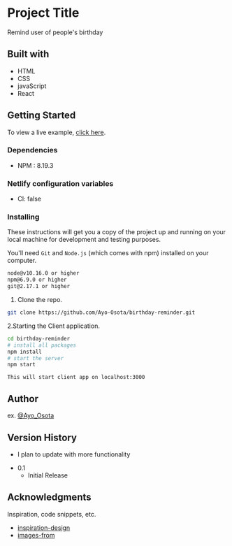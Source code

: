 # Project Title

Remind user of people's birthday

## Built with

* HTML
* CSS
* javaScript
* React

## Getting Started

To view a live example, [click here](https://birthday-reminderz.netlify.app/).

### Dependencies

* NPM : 8.19.3

### Netlify configuration variables

* CI: false

### Installing

These instructions will get you a copy of the project up and running on your local machine for development and testing purposes.

You'll need `Git` and `Node.js` (which comes with npm) installed on your computer.

```bash
node@v10.16.0 or higher
npm@6.9.0 or higher
git@2.17.1 or higher
```

1. Clone the repo.

```bash
git clone https://github.com/Ayo-Osota/birthday-reminder.git
```

2.Starting the Client application.

```bash
cd birthday-reminder
# install all packages
npm install
# start the server
npm start
```

`This will start client app on localhost:3000`

## Author
 
ex. [@Ayo_Osota](https://twitter.com/Ayo_Osota)

## Version History

* I plan to update with more functionality
<!-- * 0.2
    * Various bug fixes and optimizations
    * See [commit change]() or See [release history]() -->
* 0.1
    * Initial Release

## Acknowledgments

Inspiration, code snippets, etc.
* [inspiration-design](https://uidesigndaily.com/posts/sketch-birthdays-list-card-widget-day-1042)
* [images-from](https://cloudinary.com)